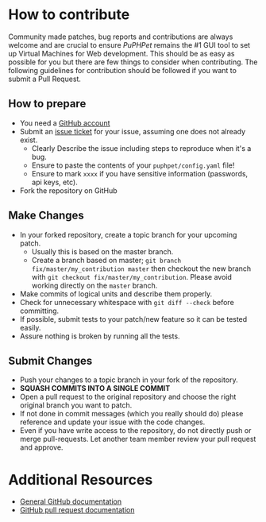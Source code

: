 # How to contribute

Community made patches, bug reports and contributions are always welcome and are crucial to ensure *PuPHPet* remains the #1 GUI tool to set up Virtual Machines for Web development. This should be as easy as possible for you but there are few things to consider when contributing. The following guidelines for contribution should be followed if you want to submit a Pull Request.

## How to prepare

* You need a [GitHub account](https://github.com/signup/free)
* Submit an [issue ticket](https://github.com/puphpet/puphpet/issues) for your issue, assuming one does not already exist.
	* Clearly Describe the issue including steps to reproduce when it's a bug.
	* Ensure to paste the contents of your `puphpet/config.yaml` file!
	* Ensure to mark `xxxx` if you have sensitive information (passwords, api keys, etc).
* Fork the repository on GitHub

## Make Changes

* In your forked repository, create a topic branch for your upcoming patch.
	* Usually this is based on the master branch.
	* Create a branch based on master; `git branch
	fix/master/my_contribution master` then checkout the new branch with `git
	checkout fix/master/my_contribution`.  Please avoid working directly on the `master` branch.
* Make commits of logical units and describe them properly.
* Check for unnecessary whitespace with `git diff --check` before committing.
* If possible, submit tests to your patch/new feature so it can be tested easily.
* Assure nothing is broken by running all the tests.

## Submit Changes

* Push your changes to a topic branch in your fork of the repository.
* **SQUASH COMMITS INTO A SINGLE COMMIT**
* Open a pull request to the original repository and choose the right original branch you want to patch.
* If not done in commit messages (which you really should do) please reference and update your issue with the code changes.
* Even if you have write access to the repository, do not directly push or merge pull-requests. Let another team member review your pull request and approve.

# Additional Resources

* [General GitHub documentation](http://help.github.com/)
* [GitHub pull request documentation](http://help.github.com/send-pull-requests/)
